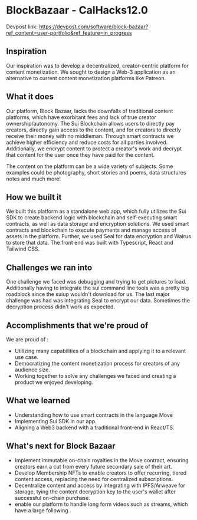 # BlockBazaar - CalHacks12.0 

Devpost link: https://devpost.com/software/block-bazaar?ref_content=user-portfolio&ref_feature=in_progress

## Inspiration
Our inspiration was to develop a decentralized, creator-centric platform for content monetization. We sought to design a Web-3 application as an alternative to current content monetization platforms like Patreon. 

## What it does

Our platform, Block Bazaar, lacks the downfalls of traditional content platforms, which have exorbitant fees and lack of true creator ownership/autonomy. The Sui Blockchain allows users to directly pay creators, directly gain access to the content, and for creators to directly receive their money with no middleman. Through smart contracts we achieve higher efficiency and reduce costs for all parties involved. Additionally, we encrypt content to protect a creator's work and decrypt that content for the user once they have paid for the content. 

The content on the platform can be a wide variety of subjects. Some examples could be photography, short stories and poems, data structures notes and much more! 

## How we built it

We built this platform as a standalone web app, which fully utilizes the Sui SDK to create backend logic with blockchain and self-executing smart contracts, as well as data storage and encryption solutions. We used smart contracts and blockchain to execute payments and manage access of assets in the platform. Further, we used Seal for data encryption and Walrus to store that data. The front end was built with Typescript, React and Tailwind CSS. 

## Challenges we ran into

One challenge we faced was debugging and trying to get pictures to load. 
Additionally having to integrate the sui command line tools was a pretty big roadblock since the suiup wouldn't download for us. 
The last major challenge was had was integrating Seal to encrypt our data. Sometimes the decryption process didn't work as expected. 

## Accomplishments that we're proud of

We are proud of :
- Utilizing many capabilities of a blockchain and applying it to a relevant use case. 
- Democratizing the content monetization process for creators of any audience size. 
- Working together to solve any challenges we faced and creating a product we enjoyed developing.

## What we learned
- Understanding how to use smart contracts in the language Move 
- Implementing Sui SDK in our app. 
- Aligning a Web3 backend with a traditional front-end in React/TS. 


## What's next for Block Bazaar

- Implement immutable on-chain royalties in the Move contract, ensuring creators earn a cut from every future secondary sale of their art.
- Develop Membership NFTs to enable creators to offer recurring, tiered content access, replacing the need for centralized subscriptions.
- Decentralize content and access by integrating with IPFS/Arweave for storage, tying the content decryption key to the user's wallet after successful on-chain purchase.
- enable our platform to handle long form videos such as streams, which have a large following. 
